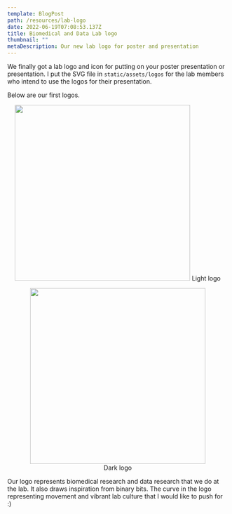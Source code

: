 ```yaml
---
template: BlogPost
path: /resources/lab-logo
date: 2022-06-19T07:08:53.137Z
title: Biomedical and Data Lab logo
thumbnail: ""
metaDescription: Our new lab logo for poster and presentation
---
```


We finally got a lab logo and icon for putting on your poster presentation
or presentation. I put the SVG file in `static/assets/logos` for the
lab members who intend to use the logos for their presentation.

Below are our first logos.

<p align="center">
  <img src="/assets/blogs/bdl-logo-light.png" width=400>
  Light logo
</p>

<p align="center">
  <img src="/assets/blogs/bdl-logo-dark.png" width=400>
  <br>
  Dark logo
</p>

Our logo represents biomedical research and data research that we do at the lab.
It also draws inspiration from binary bits. The curve in the logo representing movement
and vibrant lab culture that I would like to push for :)
